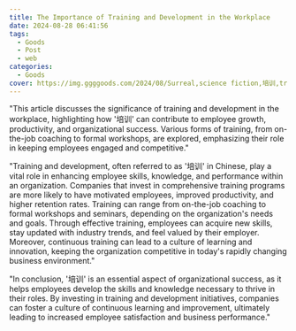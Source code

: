 ```yaml
---
title: The Importance of Training and Development in the Workplace
date: 2024-08-28 06:41:56
tags:
  - Goods
  - Post
  - web
categories:
  - Goods
cover: https://img.ggggoods.com/2024/08/Surreal,science fiction,培训,training,technology,tech,diagrams,renderings,colors_20240830_00001_.png
---
```


"This article discusses the significance of training and development in the workplace, highlighting how '培训' can contribute to employee growth, productivity, and organizational success. Various forms of training, from on-the-job coaching to formal workshops, are explored, emphasizing their role in keeping employees engaged and competitive."

"Training and development, often referred to as '培训' in Chinese, play a vital role in enhancing employee skills, knowledge, and performance within an organization. Companies that invest in comprehensive training programs are more likely to have motivated employees, improved productivity, and higher retention rates. Training can range from on-the-job coaching to formal workshops and seminars, depending on the organization's needs and goals. Through effective training, employees can acquire new skills, stay updated with industry trends, and feel valued by their employer. Moreover, continuous training can lead to a culture of learning and innovation, keeping the organization competitive in today's rapidly changing business environment."

"In conclusion, '培训' is an essential aspect of organizational success, as it helps employees develop the skills and knowledge necessary to thrive in their roles. By investing in training and development initiatives, companies can foster a culture of continuous learning and improvement, ultimately leading to increased employee satisfaction and business performance."
